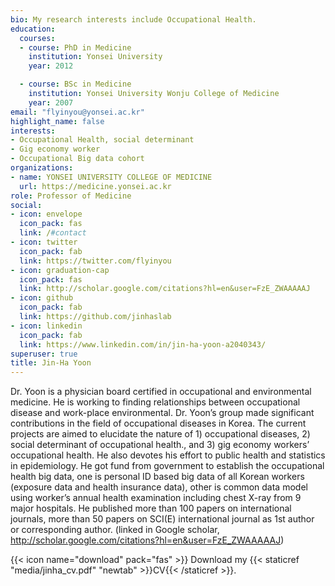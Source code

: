 ```yaml
---
bio: My research interests include Occupational Health.
education:
  courses:
  - course: PhD in Medicine
    institution: Yonsei University
    year: 2012

  - course: BSc in Medicine
    institution: Yonsei University Wonju College of Medicine
    year: 2007
email: "flyinyou@yonsei.ac.kr"
highlight_name: false
interests:
- Occupational Health, social determinant
- Gig economy worker
- Occupational Big data cohort
organizations:
- name: YONSEI UNIVERSITY COLLEGE OF MEDICINE
  url: https://medicine.yonsei.ac.kr
role: Professor of Medicine
social:
- icon: envelope
  icon_pack: fas
  link: /#contact
- icon: twitter
  icon_pack: fab
  link: https://twitter.com/flyinyou
- icon: graduation-cap
  icon_pack: fas
  link: http://scholar.google.com/citations?hl=en&user=FzE_ZWAAAAAJ
- icon: github
  icon_pack: fab
  link: https://github.com/jinhaslab
- icon: linkedin
  icon_pack: fab
  link: https://www.linkedin.com/in/jin-ha-yoon-a2040343/
superuser: true
title: Jin-Ha Yoon
---
```


Dr. Yoon is a physician board certified in occupational and environmental medicine. He is working to finding relationships between occupational disease and work-place environmental. Dr. Yoon’s group made significant contributions in the field of occupational diseases in Korea. The current projects are aimed to elucidate the nature of 1) occupational diseases, 2) social determinant of occupational health., and 3) gig economy workers’ occupational health. 
He also devotes his effort to public health and statistics in epidemiology. He got fund from government to establish the occupational health big data, one is personal ID based big data of all Korean workers (exposure data and health insurance data), other is common data model using worker’s annual health examination including chest X-ray from 9 major hospitals.
He published more than 100 papers on international journals, more than 50 papers on SCI(E) international journal as 1st author or corresponding author. (linked in Google scholar,
http://scholar.google.com/citations?hl=en&user=FzE_ZWAAAAAJ)


{{< icon name="download" pack="fas" >}} Download my {{< staticref "media/jinha_cv.pdf" "newtab" >}}CV{{< /staticref >}}.
